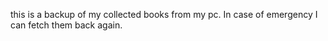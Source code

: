 this is a backup of my collected books from my pc.
In case of emergency I can fetch them back again.
